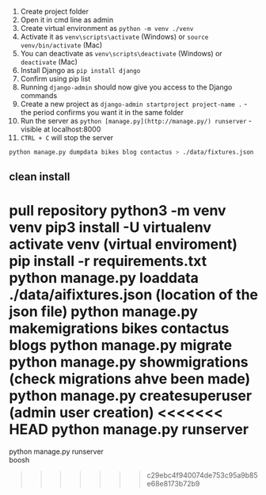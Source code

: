 1. Create project folder
2. Open it in cmd line as admin
3. Create virtual environment as `python -m venv ./venv`
4. Activate it as `venv\scripts\activate` (Windows) or `source venv/bin/activate` (Mac)
5. You can deactivate as `venv\scripts\deactivate` (Windows) or `deactivate` (Mac)
6. Install Django as `pip install django`
7. Confirm using pip list
8. Running `django-admin` should now give you access to the Django commands
9. Create a new project as `django-admin startproject project-name .` - the period confirms you want it in the same folder
10. Run the server as `python [manage.py](http://manage.py/) runserver` - visible at localhost:8000
11. `CTRL + C` will stop the server

```bash
python manage.py dumpdata bikes blog contactus > ./data/fixtures.json 
```


## clean install
pull repository
python3 -m venv venv 
pip3 install -U virtualenv        
activate venv (virtual enviroment)
pip install -r requirements.txt  
python manage.py loaddata ./data/aifixtures.json (location of the json file)
python manage.py makemigrations bikes contactus blogs
python manage.py migrate      
python manage.py showmigrations  (check migrations ahve been made)
python manage.py createsuperuser (admin user creation)
<<<<<<< HEAD
python manage.py runserver     
=======
python manage.py runserver    
boosh  
>>>>>>> c29ebc4f940074de753c95a9b85e68e8173b72b9
